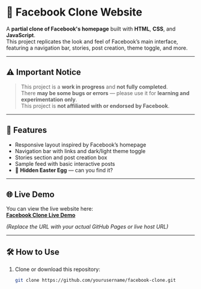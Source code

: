 # 📘 Facebook Clone Website

A **partial clone of Facebook's homepage** built with **HTML**, **CSS**, and **JavaScript**.  
This project replicates the look and feel of Facebook’s main interface, featuring a navigation bar, stories, post creation, theme toggle, and more.

---

## ⚠️ **Important Notice**

> This project is a **work in progress** and **not fully completed**.  
> There **may be some bugs or errors** — please use it for **learning and experimentation only**.  
> This project is **not affiliated with or endorsed by Facebook**.

---

## 🚀 Features

- Responsive layout inspired by Facebook’s homepage  
- Navigation bar with links and dark/light theme toggle  
- Stories section and post creation box  
- Sample feed with basic interactive posts  
- 🎉 **Hidden Easter Egg** — can you find it?

---

## 🌐 Live Demo

You can view the live website here:  
[**Facebook Clone Live Demo**](https://yourusername.github.io/facebook-clone/)  

*(Replace the URL with your actual GitHub Pages or live host URL)*

---

## 🛠️ How to Use

1. Clone or download this repository:
   ```bash
   git clone https://github.com/yourusername/facebook-clone.git
